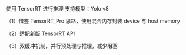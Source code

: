 
使用 TensorRT 进行推理
支持模型：Yolo v8

（1）借鉴 TensorRT_Pro 思路，使用混合内存封装 device 与 host memory

（2）适配新版 TensorRT API

（3）双缓冲机制，并行预处理与推理，减少阻塞